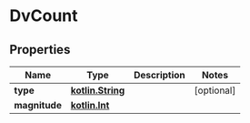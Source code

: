 # DvCount

## Properties
Name | Type | Description | Notes
------------ | ------------- | ------------- | -------------
**type** | [**kotlin.String**](.md) |  |  [optional]
**magnitude** | [**kotlin.Int**](.md) |  | 
